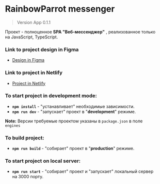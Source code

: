 # RainbowParrot messenger

> Version App 0.1.1

Проект - полноценное **SPA "Веб-мессенджер"** , реализованное только на JavaScript, TypeScript.

### Link to project design in Figma

- [Design in Figma](https://www.figma.com/file/IhGnLERbAKg16N4XH765Wp/RainbowParrot-messenger?node-id=0%3A1)

### Link to project in Netlify

- [Project in Netlify](https://unique-medovik-9f3030.netlify.app)

### To start project in development mode:

- **`npm install`** - "устанавливает" необходимые зависимости.
- **`npm run dev`** - "запускает" проект в "**development**" режиме.

**Note:** Версии требуемые проектом указаны в `package.json` в поле `engines`

### To build project:

- **`npm run build`** - "собирает" проект в "**production**" режиме.

### To start project on local server:

- **`npm run start`** - "собирает" проект и "запускает" локальный сервер на 3000 порту.
